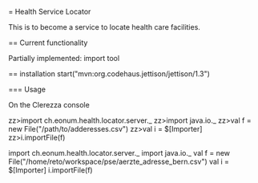 = Health Service Locator

This is to become a service to locate health care facilities.

== Current functionality

Partially implemented: import tool


== installation
start("mvn:org.codehaus.jettison/jettison/1.3")

=== Usage

On the Clerezza console

  zz>import ch.eonum.health.locator.server._
  zz>import java.io._ 
  zz>val f = new File("/path/to/adderesses.csv")
  zz>val i = $[Importer]
  zz>i.importFile(f)

import ch.eonum.health.locator.server._
import java.io._ 
val f = new File("/home/reto/workspace/pse/aerzte_adresse_bern.csv")
val i = $[Importer]
i.importFile(f)

